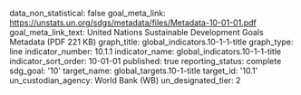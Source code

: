 data_non_statistical: false
goal_meta_link: https://unstats.un.org/sdgs/metadata/files/Metadata-10-01-01.pdf
goal_meta_link_text: United Nations Sustainable Development Goals Metadata (PDF 221
  KB)
graph_title: global_indicators.10-1-1-title
graph_type: line
indicator_number: 10.1.1
indicator_name: global_indicators.10-1-1-title
indicator_sort_order: 10-01-01
published: true
reporting_status: complete
sdg_goal: '10'
target_name: global_targets.10-1-title
target_id: '10.1'
un_custodian_agency: World Bank (WB)
un_designated_tier: 2